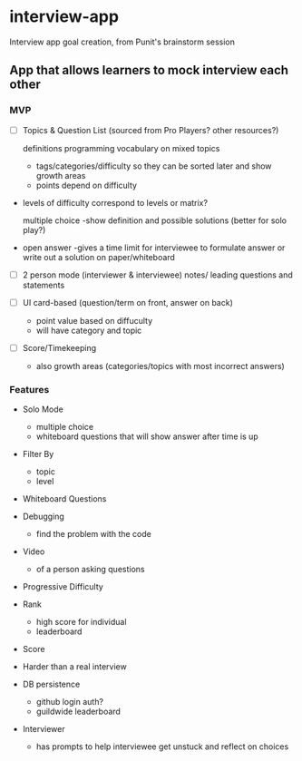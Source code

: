 # interview-app
Interview app goal creation, from Punit's brainstorm session
## App that allows learners to mock interview each other

### MVP
- [ ] Topics & Question List (sourced from Pro Players? other resources?)
 
   definitions
    programming vocabulary on mixed topics
     - tags/categories/difficulty so they can be sorted later and show growth areas
     - points depend on difficulty
   
 - levels of difficulty
    correspond to levels or matrix?
    
   multiple choice
   -show definition and possible solutions (better for solo play?) 
    
 - open answer
    -gives a time limit for interviewee to formulate answer
     or write out a solution on paper/whiteboard
     
- [ ] 2 person mode (interviewer & interviewee)
   notes/ leading questions and statements
 
- [ ] UI
  card-based (question/term on front, answer on back)
   - point value based on diffuculty
   - will have category and topic 
 
- [ ] Score/Timekeeping
  - also growth areas (categories/topics with most incorrect answers)
 
 ### Features
 - Solo Mode
    - multiple choice
    - whiteboard questions that will show answer after time is up
    
 - Filter By
    - topic
    - level
    
 - Whiteboard Questions
  
 - Debugging
   - find the problem with the code
  
 - Video
   - of a person asking questions
  
 - Progressive Difficulty
  
 - Rank
   - high score for individual
   - leaderboard
   
 - Score
  
 - Harder than a real interview
  
 - DB persistence
   - github login auth? 
   - guildwide leaderboard
   
 - Interviewer 
    - has prompts to help interviewee get unstuck and reflect on choices
  
 
